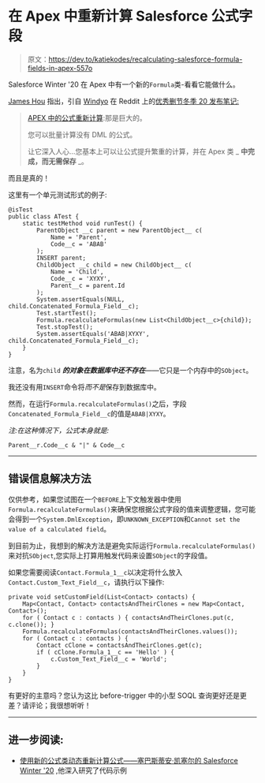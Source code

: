 # 在 Apex 中重新计算 Salesforce 公式字段

> 原文：<https://dev.to/katiekodes/recalculating-salesforce-formula-fields-in-apex-557o>

Salesforce Winter '20 在 Apex 中有一个新的`Formula`类-看看它能做什么。

[James Hou](https://github.com/tsalb) 指出，引自 [Windyo](https://github.com/Windyo) 在 Reddit 上的[优秀删节冬季 20 发布笔记:](https://old.reddit.com/r/salesforce/comments/d1qc3r/winter_20_release_notes_abridged_edition/)

> [APEX 中的公式重新计算](http://releasenotes.docs.salesforce.com/en-us/winter20/release-notes/rn_apex_new_classes_methods.htm#rn_apex_new_classes_methods_new_classes):那是巨大的。
> 
> 您可以批量计算没有 DML 的公式。
> 
> 让它深入人心…您基本上可以让公式提升繁重的计算，并在 Apex 类 _ **中完成，而无需保存** _。

而且是真的！

这里有一个单元测试形式的例子:

```
@isTest
public class ATest {
    static testMethod void runTest() {
        ParentObject __c parent = new ParentObject__ c(
            Name = 'Parent',
            Code__c = 'ABAB'
        );
        INSERT parent;
        ChildObject __c child = new ChildObject__ c(
            Name = 'Child',
            Code__c = 'XYXY',
            Parent__c = parent.Id
        );
        System.assertEquals(NULL, child.Concatenated_Formula_Field__c);
        Test.startTest();
        Formula.recalculateFormulas(new List<ChildObject__c>{child});
        Test.stopTest();
        System.assertEquals('ABAB|XYXY', child.Concatenated_Formula_Field__c);
    }
} 
```

注意，名为`child` ***的对象在数据库中还不存在***——它只是一个内存中的`SObject`。

我还没有用`INSERT`命令将*而不是*保存到数据库中。

然而，在运行`Formula.recalculateFormulas()`之后，字段`Concatenated_Formula_Field__c`的值是`ABAB|XYXY`。

*注:在这种情况下，公式本身就是:*

```
Parent__r.Code__c & "|" & Code__c 
```

* * *

## 错误信息解决方法

仅供参考，如果您试图在一个`BEFORE`上下文触发器中使用`Formula.recalculateFormulas()`来确保您根据公式字段的值来调整逻辑，您可能会得到一个`System.DmlException`，即`UNKNOWN_EXCEPTION`和`Cannot set the value of a calculated field`。

到目前为止，我想到的解决方法是避免实际运行`Formula.recalculateFormulas()`来对抗`SObject`,您实际上打算用触发代码来设置`SObject`的字段值。

如果您需要阅读`Contact.Formula_1__c`以决定将什么放入`Contact.Custom_Text_Field__c`，请执行以下操作:

```
private void setCustomField(List<Contact> contacts) {
    Map<Contact, Contact> contactsAndTheirClones = new Map<Contact, Contact>();
    for ( Contact c : contacts ) { contactsAndTheirClones.put(c, c.clone()); }
    Formula.recalculateFormulas(contactsAndTheirClones.values());
    for ( Contact c : contacts ) {
        Contact cClone = contactsAndTheirClones.get(c);
        if ( cClone.Formula_1__c == 'Hello' ) {
            c.Custom_Text_Field__c = 'World';
        }
    }
} 
```

有更好的主意吗？您认为这比 before-trigger 中的小型 SOQL 查询更好还是更差？请评论；我很想听听！

* * *

## 进一步阅读:

*   [使用新的公式类动态重新计算公式——塞巴斯蒂安·凯塞尔的 Salesforce Winter '20](http://thecodery.io/recalculate-formulas-on-the-fly-with-the-new-formula-class-salesforce-winter-20/) ,他深入研究了代码示例